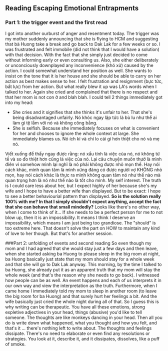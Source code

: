 ## Reading Escaping Emotional Entrapments

### Part 1: the trigger event and the first read
I got into another ourburst of anger and resentment today. The trigger was my mother suddenly announcing that she is flying to HCM and suggesting that bà Huong take a break and go back to Dak Lak for a few weeks or so.
I was frustrated and felt immobile (did not think that I would have a solution) with that decision. With the fact that she simply just decided to come without informing early or even consulting us. Also, she either deliberately or unconciously downplayed any inconvenience (khó xử) caused by the action. I could somewhat understand her position as well. She wants to insist on the tone that it is her house and she should be able to carry on her action as best makes sense to her.
I felt frustration and resignment (bực tức, bất lực) from her action.
But what really blew it up was LA's words when I talked to her. Again she cried and complained that there is no respect and that her mom is not con ở and blah blah. I could tell 2 things immediately got into my head:
- She cries and it signifies that she thinks it's unfair to her. That she's being disadvantaged unfairly. Nó khóc ngay lập tức là bù lu như thể ai làm gì tệ lắm với nó và không công bằng.
- She is selfish. Because she immediately focuses on what is convenient for her and chooses to ignore the whole context at large. She immediately blames us. Nó ích kỉ và chỉ lo cái gì hơn thiệt cho nó và mẹ nó. 

Viết xuống để thấy ngay được rằng: nó xấu tính là việc của nó, nó không tử tế và so đo thiệt hơn cũng là việc của nó. Lại câu chuyện muôn thưở là mình điên vì somehow mình lại nghĩ là nó phải không được nhỏ mọn thế. Hay nói cách khác, mình quan tâm là mình xứng đáng có được người vợ KHÔNG nhỏ mọn, hay nói cách khác là thực ra mình không quan tâm nó như thế nào mà quan trọng hơn là nó như thế nào là tốt cho mình. My self interest. The truth is I could care less about her, but I expect highly of her because she's my wife and I hope to have a better wife than displayed. But to be exact: I hope to see a better behaviourial pattern than displayed.
**So is the solution really 100% with me? In that I simply shouldn't expect anything, accept the fact that she can behave that small mindedly?**
Looks like there's no other way, when I come to think of it...
If she needs to be a perfect person for me to not blow up, then it is an impossibility. It means I think I deserve an impossibility, which means I am just being too grandiose. The "should" is too extreme here.
That doesn't solve the part on HOW to maintain any kind of love to her though. But that's for another session.

###Part 2: unfolding of events and second reading
So even though my mom and I had agreed that she would stay just a few days and then leave, when she started asking ba Huong to please sleep in the big room at night, ba Huong basically just state that my mom should stay for a whole week and that she will go to Dak Lak anyway.
This morning, by the time I talked to ba Huong, she already put it as an apparent truth that my mom will stay the whole week (and that's the reason why she needs to go back). I witnessed how people can be as well. An event happens and each of us interprets it in our own way and view the interpretation as the truth.
Furthermore, when I came home I immediately told my mom to sleep in another room (to leave the big room for ba Huong) and that surely hurt her feelings a bit.
And the wife basically just cried the whole night during all of that. 
So I guess this is why writing can be therapeutic. You have all these emotions, strong expletive adjectives in your head, things (abusive) you'd like to tell someone. The thoughts are like monkeys dancing in your head. Then all you do is write down what happened, what you thought and how you felt, and that's it ... there's nothing left to write about. The thoughts and feelings dissipate. There's no need to elaborate or even find any resolutions or strategies. You look at it, describe it, and it dissipates, dissolves, like a puff of smoke.
